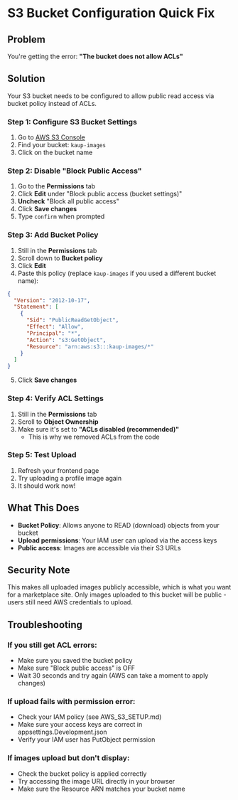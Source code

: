 # S3 Bucket Configuration Quick Fix

## Problem
You're getting the error: **"The bucket does not allow ACLs"**

## Solution
Your S3 bucket needs to be configured to allow public read access via bucket policy instead of ACLs.

### Step 1: Configure S3 Bucket Settings

1. Go to [AWS S3 Console](https://s3.console.aws.amazon.com/s3/buckets)
2. Find your bucket: `kaup-images`
3. Click on the bucket name

### Step 2: Disable "Block Public Access"

1. Go to the **Permissions** tab
2. Click **Edit** under "Block public access (bucket settings)"
3. **Uncheck** "Block all public access"
4. Click **Save changes**
5. Type `confirm` when prompted

### Step 3: Add Bucket Policy

1. Still in the **Permissions** tab
2. Scroll down to **Bucket policy**
3. Click **Edit**
4. Paste this policy (replace `kaup-images` if you used a different bucket name):

```json
{
  "Version": "2012-10-17",
  "Statement": [
    {
      "Sid": "PublicReadGetObject",
      "Effect": "Allow",
      "Principal": "*",
      "Action": "s3:GetObject",
      "Resource": "arn:aws:s3:::kaup-images/*"
    }
  ]
}
```

5. Click **Save changes**

### Step 4: Verify ACL Settings

1. Still in the **Permissions** tab
2. Scroll to **Object Ownership**
3. Make sure it's set to **"ACLs disabled (recommended)"**
   - This is why we removed ACLs from the code

### Step 5: Test Upload

1. Refresh your frontend page
2. Try uploading a profile image again
3. It should work now!

## What This Does

- **Bucket Policy**: Allows anyone to READ (download) objects from your bucket
- **Upload permissions**: Your IAM user can upload via the access keys
- **Public access**: Images are accessible via their S3 URLs

## Security Note

This makes all uploaded images publicly accessible, which is what you want for a marketplace site. Only images uploaded to this bucket will be public - users still need AWS credentials to upload.

## Troubleshooting

### If you still get ACL errors:
- Make sure you saved the bucket policy
- Make sure "Block public access" is OFF
- Wait 30 seconds and try again (AWS can take a moment to apply changes)

### If upload fails with permission error:
- Check your IAM policy (see AWS_S3_SETUP.md)
- Make sure your access keys are correct in appsettings.Development.json
- Verify your IAM user has PutObject permission

### If images upload but don't display:
- Check the bucket policy is applied correctly
- Try accessing the image URL directly in your browser
- Make sure the Resource ARN matches your bucket name
